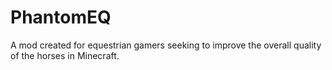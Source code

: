 # PhantomEQ
A mod created for equestrian gamers seeking to improve the overall quality of the horses in Minecraft.
